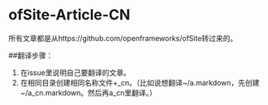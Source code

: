 # ofSite-Article-CN
所有文章都是从https://github.com/openframeworks/ofSite转过来的。

##翻译步骤：
1. 在issue里说明自己要翻译的文章。
2. 在相同目录创建相同名称文件+_cn。（比如说想翻译~/a.markdown，先创建~/a_cn.markdown。然后再a_cn里翻译。）

